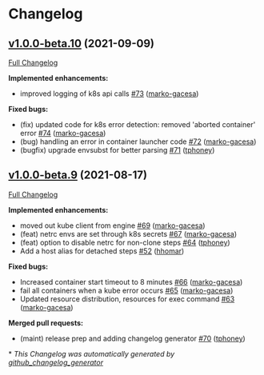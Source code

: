 # Changelog

## [v1.0.0-beta.10](https://github.com/drone-runners/drone-runner-kube/tree/v1.0.0-beta.10) (2021-09-09)

[Full Changelog](https://github.com/drone-runners/drone-runner-kube/compare/v1.0.0-beta.9...v1.0.0-beta.10)

**Implemented enhancements:**

- improved logging of k8s api calls [\#73](https://github.com/drone-runners/drone-runner-kube/pull/73) ([marko-gacesa](https://github.com/marko-gacesa))

**Fixed bugs:**

- \(fix\) updated code for k8s error detection: removed 'aborted container' error [\#74](https://github.com/drone-runners/drone-runner-kube/pull/74) ([marko-gacesa](https://github.com/marko-gacesa))
- \(bug\) handling an error in container launcher code [\#72](https://github.com/drone-runners/drone-runner-kube/pull/72) ([marko-gacesa](https://github.com/marko-gacesa))
- \(bugfix\) upgrade envsubst for better parsing [\#71](https://github.com/drone-runners/drone-runner-kube/pull/71) ([tphoney](https://github.com/tphoney))

## [v1.0.0-beta.9](https://github.com/drone-runners/drone-runner-kube/tree/v1.0.0-beta.9) (2021-08-17)

[Full Changelog](https://github.com/drone-runners/drone-runner-kube/compare/v1.0.0-beta.8...v1.0.0-beta.9)

**Implemented enhancements:**

- moved out kube client from engine [\#69](https://github.com/drone-runners/drone-runner-kube/pull/69) ([marko-gacesa](https://github.com/marko-gacesa))
- \(feat\) netrc envs are set through k8s secrets [\#67](https://github.com/drone-runners/drone-runner-kube/pull/67) ([marko-gacesa](https://github.com/marko-gacesa))
- \(feat\) option to disable netrc for non-clone steps [\#64](https://github.com/drone-runners/drone-runner-kube/pull/64) ([tphoney](https://github.com/tphoney))
- Add a host alias for detached steps [\#52](https://github.com/drone-runners/drone-runner-kube/pull/52) ([hhomar](https://github.com/hhomar))

**Fixed bugs:**

- Increased container start timeout to 8 minutes [\#66](https://github.com/drone-runners/drone-runner-kube/pull/66) ([marko-gacesa](https://github.com/marko-gacesa))
- fail all containers when a kube error occurs [\#65](https://github.com/drone-runners/drone-runner-kube/pull/65) ([marko-gacesa](https://github.com/marko-gacesa))
- Updated resource distribution, resources for exec command [\#63](https://github.com/drone-runners/drone-runner-kube/pull/63) ([marko-gacesa](https://github.com/marko-gacesa))

**Merged pull requests:**

- \(maint\) release prep and adding changelog generator [\#70](https://github.com/drone-runners/drone-runner-kube/pull/70) ([tphoney](https://github.com/tphoney))



\* *This Changelog was automatically generated by [github_changelog_generator](https://github.com/github-changelog-generator/github-changelog-generator)*
